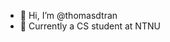 - 👋 Hi, I’m @thomasdtran
- 👀 Currently a CS student at NTNU

<!---
thomasdtran/thomasdtran is a ✨ special ✨ repository because its `README.md` (this file) appears on your GitHub profile.
You can click the Preview link to take a look at your changes.
--->
